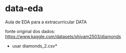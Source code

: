 # data-eda
Aula de EDA para a extracurricular DATA

fonte original dos dados: https://www.kaggle.com/datasets/shivam2503/diamonds

* usar diamonds_2.csv*
